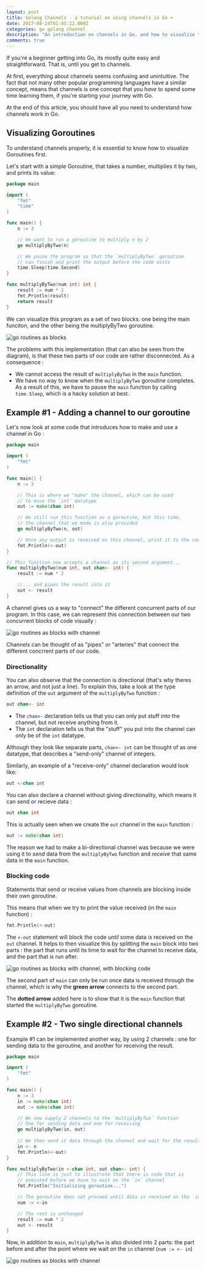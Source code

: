 ```yaml
---
layout: post
title: Golang Channels - a tutorial on using channels in Go ➡️
date: 2017-08-24T01:45:12.000Z
categories: go golang channel
description: "An introduction on channels in Go, and how to visualize them"
comments: true
---
```


If you're a beginner getting into Go, its mostly quite easy and straightforward. That is, until you get to channels.

At first, everything about channels seems confusing and unintuitive. The fact that not many other popular programming languages have a similar concept, means that channels is one concept that you _have_ to spend some time learning them, if you're starting your journey with Go.

At the end of this article, you should have all you need to understand how channels work in Go.

<!-- more -->

## Visualizing Goroutines

To understand channels properly, it is essential to know how to visualize Goroutines first.

Let's start with a simple Goroutine, that takes a number, multiplies it by two, and prints its value:

```go
package main

import (
	"fmt"
	"time"
)

func main() {
	n := 3

	// We want to run a goroutine to multiply n by 2
	go multiplyByTwo(n)

	// We pause the program so that the `multiplyByTwo` goroutine
	// can finish and print the output before the code exits
	time.Sleep(time.Second)
}

func multiplyByTwo(num int) int {
	result := num * 2
	fmt.Println(result)
	return result
}
```

We can visualize this program as a set of two blocks: one being the main funciton, and the other being the multiplyByTwo goroutine.

![go routines as blocks](/assets/images/posts/go-channels/goroutines-1.svg)

The problems with this implementation (that can also be seen from the diagram), is that these two parts of our code are rather disconnected. As a consequence :

- We cannot access the result of `multiplyByTwo` in the `main` function.
- We have no way to know when the `multiplyByTwo` goroutine completes. As a result of this, we have to pause the `main` function by calling `time.Sleep`, which is a hacky solution at best.

## Example #1 - Adding a channel to our goroutine 

Let's now look at some code that introduces how to make and use a channel in Go :

```go
package main

import (
	"fmt"
)

func main() {
	n := 3

	// This is where we "make" the channel, which can be used
	// to move the `int` datatype
	out := make(chan int)

	// We still run this function as a goroutine, but this time,
	// the channel that we made is also provided
	go multiplyByTwo(n, out)

	// Once any output is received on this channel, print it to the console and proceed
	fmt.Println(<-out)
}

// This function now accepts a channel as its second argument...
func multiplyByTwo(num int, out chan<- int) {
	result := num * 2

	//... and pipes the result into it
	out <- result
}
```

A channel gives us a way to "connect" the different concurrent parts of our program. In this case, we can represent this connection between our two concurrent blocks of code visually :

![go routines as blocks with channel](/assets/images/posts/go-channels/goroutines-2.svg)

Channels can be thought of as "pipes" or "arteries" that connect the different concrrent parts of our code. 

### Directionality

You can also observe that the connection is directional (that's why theres an arrow, and not just a line). To explain this, take a look at the type definition of the `out` argument of the `multiplyByTwo` function :

```go
out chan<- int
```

- The `chan<-` declaration tells us that you can only put stuff _into_ the channel, but not receive anything from it.
- The `int` declaration tells us that the "stuff" you put into the channel can only be of the `int` datatype.

Although they look like separate parts, `chan<- int` can be thought of as one datatype, that describes a "send-only" channel of integers.

Similarly, an example of a "receive-only" channel declaration would look like:

```go
out <-chan int
```

You can also declare a channel without giving directionality, which means it can send or recieve data :

```go
out chan int
```

This is actually seen when we create the `out` channel in the `main` function :

```go
out := make(chan int)
```

The reason we had to make a bi-directional channel was because we were using it to _send_ data from the `multiplyByTwo` function and _receive_ that same data in the `main` function.

### Blocking code

Statements that send or receive values from channels are blocking inside their own goroutine.

This means that when we try to print the value received (in the `main` function) :

```go
fmt.Println(<-out)
```

The `<-out` statement will block the code _until_ some data is received on the `out` channel. It helps to then visualize this by splitting the `main` block into two parts : the part that runs until its time to wait for the channel to receive data, and the part that is run after.

![go routines as blocks with channel, with blocking code](/assets/images/posts/go-channels/goroutines-3.svg)

The second part of `main` can only be run once data is received through the channel, which is why the __green arrow__ connects to the second part.

The __dotted arrow__ added here is to show that it is the `main` function that started the `multiplyByTwo` goroutine.

## Example #2 - Two single directional channels

Example #1 can be implemented another way, by using 2 channels : one for sending data to the goroutine, and another for receiving the result.

```go
package main

import (
	"fmt"
)

func main() {
	n := 3
	in := make(chan int)
	out := make(chan int)

	// We now supply 2 channels to the `multiplyByTwo` function
	// One for sending data and one for receiving
	go multiplyByTwo(in, out)
	
	// We then send it data through the channel and wait for the result
	in <- n
	fmt.Println(<-out)
}

func multiplyByTwo(in <-chan int, out chan<- int) {
	// This line is just to illustrate that there is code that is
	// executed before we have to wait on the `in` channel
	fmt.Println("Initializing goroutine...")

	// The goroutine does not proceed until data is received on the `in` channel
	num := <-in

	// The rest is unchanged
	result := num * 2
	out <- result
}
```

Now, in addition to `main`, `multiplyByTwo` is also divided into 2 parts: the part before and after the point where we wait on the `in` channel (`num := <- in`)

![go routines as blocks with channel](/assets/images/posts/go-channels/goroutines-4.svg)
